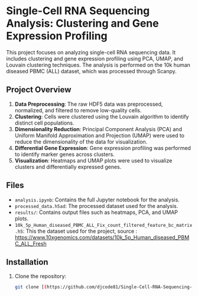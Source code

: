 # Single-Cell RNA Sequencing Analysis: Clustering and Gene Expression Profiling

This project focuses on analyzing single-cell RNA sequencing data. It includes clustering and gene expression profiling using PCA, UMAP, and Louvain clustering techniques. The analysis is performed on the 10k human diseased PBMC (ALL) dataset, which was processed through Scanpy.

## Project Overview

1. **Data Preprocessing**: The raw HDF5 data was preprocessed, normalized, and filtered to remove low-quality cells.
2. **Clustering**: Cells were clustered using the Louvain algorithm to identify distinct cell populations.
3. **Dimensionality Reduction**: Principal Component Analysis (PCA) and Uniform Manifold Approximation and Projection (UMAP) were used to reduce the dimensionality of the data for visualization.
4. **Differential Gene Expression**: Gene expression profiling was performed to identify marker genes across clusters.
5. **Visualization**: Heatmaps and UMAP plots were used to visualize clusters and differentially expressed genes.

## Files

- `analysis.ipynb`: Contains the full Jupyter notebook for the analysis.
- `processed_data.h5ad`: The processed dataset used for the analysis.
- `results/`: Contains output files such as heatmaps, PCA, and UMAP plots.
- `10k_5p_Human_diseased_PBMC_ALL_Fix_count_filtered_feature_bc_matrix.h5`: This the dataset used for the project, source : https://www.10xgenomics.com/datasets/10k_5p_Human_diseased_PBMC_ALL_Fresh

## Installation

1. Clone the repository:
   ```bash
   git clone [(https://github.com/djcode81/Single-Cell-RNA-Sequencing-Analysis-Clustering-and-Gene-Expression-Profiling/tree/main)]
